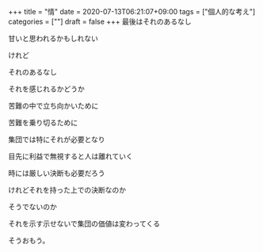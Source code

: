 +++
title = "情"
date = 2020-07-13T06:21:07+09:00
tags = ["個人的な考え"]
categories = [""]
draft = false
+++
最後はそれのあるなし

甘いと思われるかもしれない

けれど

それのあるなし

それを感じれるかどうか

苦難の中で立ち向かいために

苦難を乗り切るために

集団では特にそれが必要となり

目先に利益で無視すると人は離れていく

時には厳しい決断も必要だろう

けれどそれを持った上での決断なのか

そうでないのか

それを示す示せないで集団の価値は変わってくる

そうおもう。



